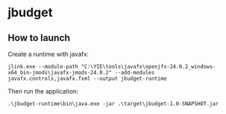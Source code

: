# jbudget

## How to launch

Create a runtime with javafx:
```shell
jlink.exe --module-path "C:\YIE\tools\javafx\openjfx-24.0.2_windows-x64_bin-jmods\javafx-jmods-24.0.2" --add-modules javafx.controls,javafx.fxml --output jbudget-runtime
```

Then run the application:
```shell
.\jbudget-runtime\bin\java.exe -jar .\target\jbudget-1.0-SNAPSHOT.jar
```